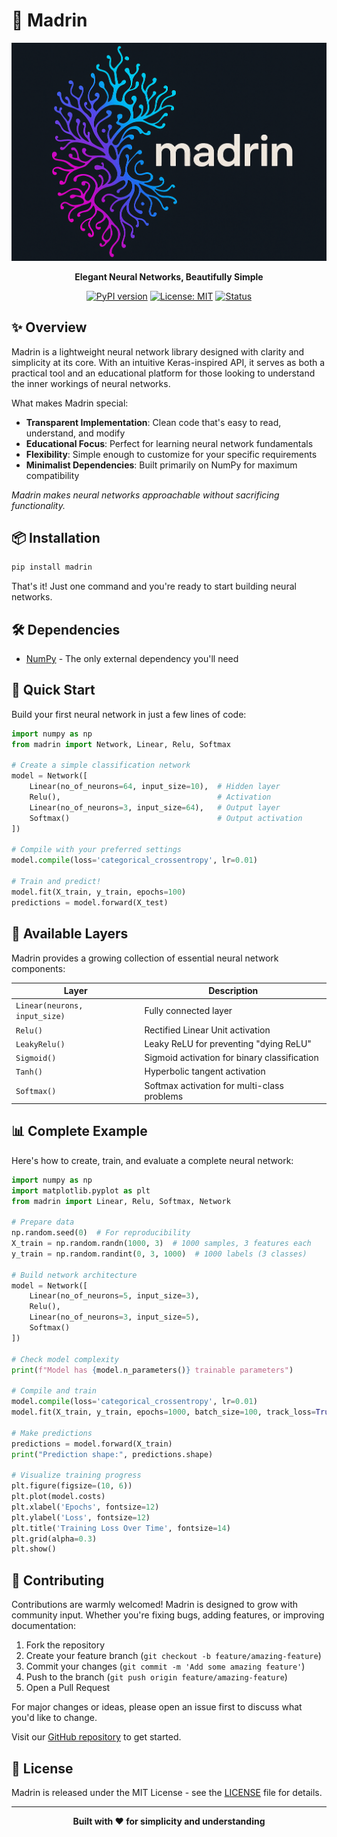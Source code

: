 # 🧠 Madrin

<div align="center">

![Logo](images/logo.png)

**Elegant Neural Networks, Beautifully Simple**

[![PyPI version](https://img.shields.io/badge/pip-install%20madrin-blue)](https://pypi.org/project/madrin/)
[![License: MIT](https://img.shields.io/badge/License-MIT-yellow.svg)](https://opensource.org/licenses/MIT)
[![Status](https://img.shields.io/badge/status-active%20development-brightgreen)]()

</div>

## ✨ Overview

Madrin is a lightweight neural network library designed with clarity and simplicity at its core. With an intuitive Keras-inspired API, it serves as both a practical tool and an educational platform for those looking to understand the inner workings of neural networks.

What makes Madrin special:
- **Transparent Implementation**: Clean code that's easy to read, understand, and modify
- **Educational Focus**: Perfect for learning neural network fundamentals
- **Flexibility**: Simple enough to customize for your specific requirements
- **Minimalist Dependencies**: Built primarily on NumPy for maximum compatibility

*Madrin makes neural networks approachable without sacrificing functionality.*

## 📦 Installation

```bash
pip install madrin
```

That's it! Just one command and you're ready to start building neural networks.

## 🛠️ Dependencies

- [NumPy](https://numpy.org/install/) - The only external dependency you'll need

## 🚀 Quick Start

Build your first neural network in just a few lines of code:

```python
import numpy as np
from madrin import Network, Linear, Relu, Softmax

# Create a simple classification network
model = Network([
    Linear(no_of_neurons=64, input_size=10),  # Hidden layer
    Relu(),                                   # Activation
    Linear(no_of_neurons=3, input_size=64),   # Output layer
    Softmax()                                 # Output activation
])

# Compile with your preferred settings
model.compile(loss='categorical_crossentropy', lr=0.01)

# Train and predict!
model.fit(X_train, y_train, epochs=100)
predictions = model.forward(X_test)
```

## 🧩 Available Layers

Madrin provides a growing collection of essential neural network components:

| Layer | Description |
|-------|-------------|
| `Linear(neurons, input_size)` | Fully connected layer |
| `Relu()` | Rectified Linear Unit activation |
| `LeakyRelu()` | Leaky ReLU for preventing "dying ReLU" |
| `Sigmoid()` | Sigmoid activation for binary classification |
| `Tanh()` | Hyperbolic tangent activation |
| `Softmax()` | Softmax activation for multi-class problems |

## 📊 Complete Example

Here's how to create, train, and evaluate a complete neural network:

```python
import numpy as np
import matplotlib.pyplot as plt
from madrin import Linear, Relu, Softmax, Network

# Prepare data
np.random.seed(0)  # For reproducibility
X_train = np.random.randn(1000, 3)  # 1000 samples, 3 features each
y_train = np.random.randint(0, 3, 1000)  # 1000 labels (3 classes)

# Build network architecture
model = Network([
    Linear(no_of_neurons=5, input_size=3),
    Relu(),
    Linear(no_of_neurons=3, input_size=5),
    Softmax()
])

# Check model complexity
print(f"Model has {model.n_parameters()} trainable parameters")

# Compile and train
model.compile(loss='categorical_crossentropy', lr=0.01)
model.fit(X_train, y_train, epochs=1000, batch_size=100, track_loss=True)

# Make predictions
predictions = model.forward(X_train)
print("Prediction shape:", predictions.shape)

# Visualize training progress
plt.figure(figsize=(10, 6))
plt.plot(model.costs)
plt.xlabel('Epochs', fontsize=12)
plt.ylabel('Loss', fontsize=12)
plt.title('Training Loss Over Time', fontsize=14)
plt.grid(alpha=0.3)
plt.show()
```

## 👥 Contributing

Contributions are warmly welcomed! Madrin is designed to grow with community input. Whether you're fixing bugs, adding features, or improving documentation:

1. Fork the repository
2. Create your feature branch (`git checkout -b feature/amazing-feature`)
3. Commit your changes (`git commit -m 'Add some amazing feature'`)
4. Push to the branch (`git push origin feature/amazing-feature`)
5. Open a Pull Request

For major changes or ideas, please open an issue first to discuss what you'd like to change.

Visit our [GitHub repository](https://github.com/manohar3000/Madrin-A_Neural_Network_Library) to get started.

## 📄 License

Madrin is released under the MIT License - see the [LICENSE](LICENSE) file for details.

---

<div align="center">
  
**Built with ❤️ for simplicity and understanding**

</div>
